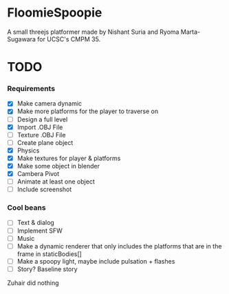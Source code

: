 # FloomieSpoopie
A small threejs platformer made by Nishant Suria and Ryoma Marta-Sugawara for UCSC's CMPM 35.



# TODO
### Requirements
- [x] Make camera dynamic
- [x] Make more platforms for the player to traverse on
- [ ] Design a full level
- [x] Import .OBJ File
- [ ] Texture .OBJ File
- [ ] Create plane object
- [x] Physics
- [x] Make textures for player & platforms
- [x] Make some object in blender
- [x] Cambera Pivot
- [ ] Animate at least one object
- [ ] Include screenshot

### Cool beans
- [ ] Text & dialog
- [ ] Implement SFW
- [ ] Music
- [ ] Make a dynamic renderer that only includes the platforms that are in the frame in staticBodies[]
- [ ] Make a spoopy light, maybe include pulsation + flashes
- [ ] Story? Baseline story

Zuhair did nothing
